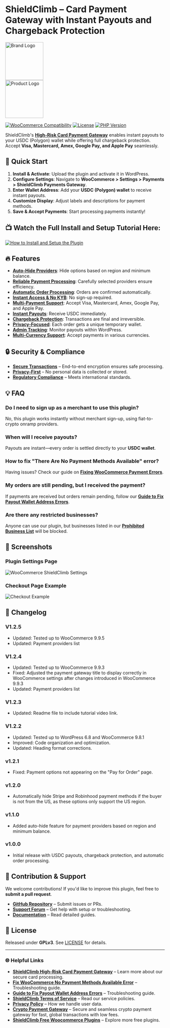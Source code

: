 # ShieldClimb – Card Payment Gateway with Instant Payouts and Chargeback Protection

<p align="left">
  <img src="https://shieldclimb.com/wp-content/uploads/2025/03/ShieldClimb-logo-with-name-500x200-1.png" alt="Brand Logo" width="120"><br>
  <img src="https://shieldclimb.com/wp-content/uploads/2025/03/High-Risk-Card-Payment-Gateway-Compressed.png" alt="Product Logo" width="120">
</p>

[![WooCommerce Compatibility](https://img.shields.io/badge/WooCommerce-5.8+-blue)](https://woocommerce.com/)
[![License](https://img.shields.io/badge/License-GPLv3-blue)](http://www.gnu.org/licenses/gpl-3.0.html)
[![PHP Version](https://img.shields.io/badge/PHP-7.2+-blue)](https://www.php.net/)

ShieldClimb's **[High-Risk Card Payment Gateway](https://shieldclimb.com/high-risk-payment-gateway/)** enables instant payouts to your USDC (Polygon) wallet while offering full chargeback protection. Accept **Visa, Mastercard, Amex, Google Pay, and Apple Pay** seamlessly.

## 🚀 Quick Start

1. **Install & Activate**: Upload the plugin and activate it in WordPress.
2. **Configure Settings**: Navigate to **WooCommerce > Settings > Payments > ShieldClimb Payments Gateway**.
3. **Enter Wallet Address**: Add your **USDC (Polygon) wallet** to receive instant payouts.
4. **Customize Display**: Adjust labels and descriptions for payment methods.
5. **Save & Accept Payments**: Start processing payments instantly!

## 📺 Watch the Full Install and Setup Tutorial Here:

[![How to Install and Setup the Plugin](https://img.youtube.com/vi/Z9CLAPr6heA/0.jpg)](https://www.youtube.com/watch?v=Z9CLAPr6heA)

## 🔥 Features

- **[Auto-Hide Providers](https://shieldclimb.com/high-risk-payment-gateway/)**: Hide options based on region and minimum balance.
- **[Reliable Payment Processing](https://shieldclimb.com/high-risk-payment-gateway/)**: Carefully selected providers ensure efficiency.
- **[Automatic Order Processing](https://shieldclimb.com/high-risk-payment-gateway/)**: Orders are confirmed automatically.
- **[Instant Access & No KYB](https://shieldclimb.com/high-risk-payment-gateway/)**: No sign-up required.
- **[Multi-Payment Support](https://shieldclimb.com/high-risk-payment-gateway/)**: Accept Visa, Mastercard, Amex, Google Pay, and Apple Pay.
- **[Instant Payouts](https://shieldclimb.com/high-risk-payment-gateway/)**: Receive USDC immediately.
- **[Chargeback Protection](https://shieldclimb.com/high-risk-payment-gateway/)**: Transactions are final and irreversible.
- **[Privacy-Focused](https://shieldclimb.com/high-risk-payment-gateway/)**: Each order gets a unique temporary wallet.
- **[Admin Tracking](https://shieldclimb.com/high-risk-payment-gateway/)**: Monitor payouts within WordPress.
- **[Multi-Currency Support](https://shieldclimb.com/high-risk-payment-gateway/)**: Accept payments in various currencies.

## 🔒 Security & Compliance

- **[Secure Transactions](https://shieldclimb.com/high-risk-payment-gateway/)** – End-to-end encryption ensures safe processing.
- **[Privacy-First](https://shieldclimb.com/privacy-policy)** – No personal data is collected or stored.
- **[Regulatory Compliance](https://shieldclimb.com/terms-of-service)** – Meets international standards.

## 💡 FAQ

### Do I need to sign up as a merchant to use this plugin?
No, this plugin works instantly without merchant sign-up, using fiat-to-crypto onramp providers.

### When will I receive payouts?
Payouts are instant—every order is settled directly to your **USDC wallet**.

### How to fix "There Are No Payment Methods Available" error?
Having issues? Check our guide on **[Fixing WooCommerce Payment Errors](https://shieldclimb.com/blog/fix-no-payment-methods-available-error/)**.

### My orders are still pending, but I received the payment?
If payments are received but orders remain pending, follow our **[Guide to Fix Payout Wallet Address Errors](https://shieldclimb.com/blog/troubleshooting-payout-wallet-address-error/)**.

### Are there any restricted businesses?
Anyone can use our plugin, but businesses listed in our **[Prohibited Business List](https://shieldclimb.com/high-risk-payment-gateway/#prohibited-business-list)** will be blocked.

## 📸 Screenshots

### Plugin Settings Page
![WooCommerce ShieldClimb Settings](https://shieldclimb.com/wp-content/uploads/2025/03/screenshot-1-2.png)

### Checkout Page Example
![Checkout Example](https://shieldclimb.com/wp-content/uploads/2025/03/screenshot-2-2.png)

## 📜 Changelog

### V1.2.5

- Updated: Tested up to WooCommerce 9.9.5
- Updated: Payment providers list

### V1.2.4

- Updated: Tested up to WooCommerce 9.9.3
- Fixed: Adjusted the payment gateway title to display correctly in WooCommerce settings after changes introduced in WooCommerce 9.9.3
- Updated: Payment providers list

### V1.2.3

- Updated: Readme file to include tutorial video link.

### V1.2.2

- Updated: Tested up to WordPress 6.8 and WooCommerce 9.8.1
- Improved: Code organization and optimization.
- Updated: Heading format corrections.

### v1.2.1
- Fixed: Payment options not appearing on the "Pay for Order" page.

### v1.2.0
- Automatically hide Stripe and Robinhood payment methods if the buyer is not from the US, as these options only support the US region.

### v1.1.0
- Added auto-hide feature for payment providers based on region and minimum balance.

### v1.0.0
- Initial release with USDC payouts, chargeback protection, and automatic order processing.

## 🤝 Contribution & Support

We welcome contributions! If you'd like to improve this plugin, feel free to **submit a pull request**.

- **[GitHub Repository](https://github.com/shieldclimb/high-risk-card-payment-gateway)** – Submit issues or PRs.
- **[Support Forum](https://shieldclimb.com/contact-us/)** – Get help with setup or troubleshooting.
- **[Documentation](https://shieldclimb.com/high-risk-payment-gateway/)** – Read detailed guides.

## 📜 License

Released under **GPLv3**. See [LICENSE](http://www.gnu.org/licenses/gpl-3.0.html) for details.

---
### 🌐 Helpful Links
- **[ShieldClimb High-Risk Card Payment Gateway](https://shieldclimb.com/high-risk-payment-gateway/)** – Learn more about our secure card processing.
- **[Fix WooCommerce No Payment Methods Available Error](https://shieldclimb.com/blog/fix-no-payment-methods-available-error/)** – Troubleshooting guide.
- **[Guide to Fix Payout Wallet Address Errors](https://shieldclimb.com/blog/troubleshooting-payout-wallet-address-error/)** – Troubleshooting guide.
- **[ShieldClimb Terms of Service](https://shieldclimb.com/terms-of-service/)** – Read our service policies.
- **[Privacy Policy](https://shieldclimb.com/privacy-policy/)** – How we handle user data.
- **[Crypto Payment Gateway](https://shieldclimb.com/crypto-payment-gateway/)** – Secure and seamless crypto payment gateway for fast, global transactions with low fees. 
- **[ShieldClimb Free Woocommerce Plugins](https://shieldclimb.com/free-woocommerce-plugins/)** – Explore more free plugins.